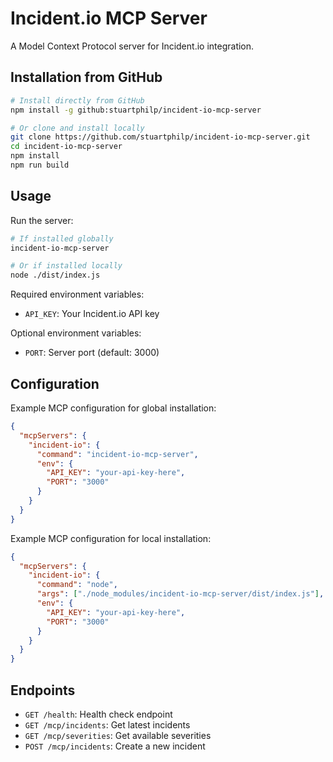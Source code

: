 # Incident.io MCP Server

A Model Context Protocol server for Incident.io integration.

## Installation from GitHub

```bash
# Install directly from GitHub
npm install -g github:stuartphilp/incident-io-mcp-server

# Or clone and install locally
git clone https://github.com/stuartphilp/incident-io-mcp-server.git
cd incident-io-mcp-server
npm install
npm run build
```

## Usage

Run the server:

```bash
# If installed globally
incident-io-mcp-server

# Or if installed locally
node ./dist/index.js
```

Required environment variables:
- `API_KEY`: Your Incident.io API key

Optional environment variables:
- `PORT`: Server port (default: 3000)

## Configuration

Example MCP configuration for global installation:

```json
{
  "mcpServers": {
    "incident-io": {
      "command": "incident-io-mcp-server",
      "env": {
        "API_KEY": "your-api-key-here",
        "PORT": "3000"
      }
    }
  }
}
```

Example MCP configuration for local installation:

```json
{
  "mcpServers": {
    "incident-io": {
      "command": "node",
      "args": ["./node_modules/incident-io-mcp-server/dist/index.js"],
      "env": {
        "API_KEY": "your-api-key-here",
        "PORT": "3000"
      }
    }
  }
}
```

## Endpoints

- `GET /health`: Health check endpoint
- `GET /mcp/incidents`: Get latest incidents
- `GET /mcp/severities`: Get available severities
- `POST /mcp/incidents`: Create a new incident 